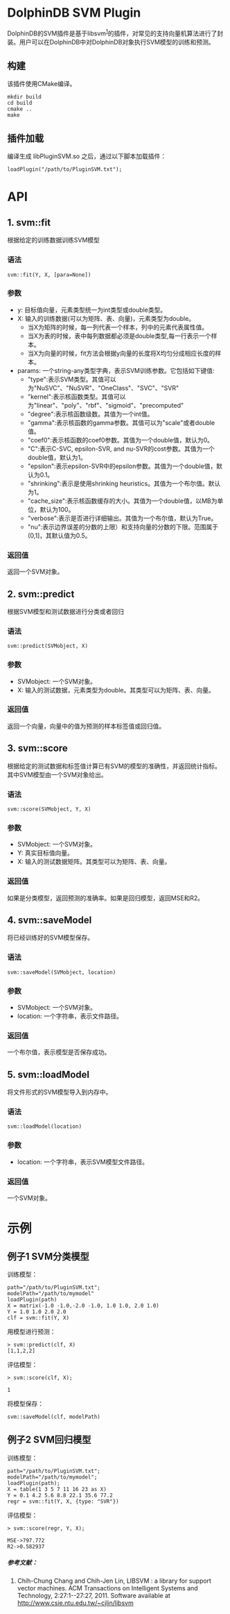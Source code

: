 # DolphinDB SVM Plugin

DolphinDB的SVM插件是基于libsvm<sup>[1](#参考文献)</sup>的插件，对常见的支持向量机算法进行了封装。用户可以在DolphinDB中对DolphinDB对象执行SVM模型的训练和预测。



## 构建

该插件使用CMake编译。

```
mkdir build
cd build
cmake ..
make
```


## 插件加载

编译生成 libPluginSVM.so 之后，通过以下脚本加载插件：

```
loadPlugin("/path/to/PluginSVM.txt");
```

# API
## 1. svm::fit
根据给定的训练数据训练SVM模型
### 语法

```
svm::fit(Y, X, [para=None])
```

### 参数
- y: 目标值向量，元素类型统一为int类型或double类型。
- X: 输入的训练数据(可以为矩阵、表、向量)，元素类型为double。
  - 当X为矩阵的时候，每一列代表一个样本，列中的元素代表属性值。
  - 当X为表的时候，表中每列数据都必须是double类型,每一行表示一个样本。
  - 当X为向量的时候，fit方法会根据y向量的长度将X均匀分成相应长度的样本。
- params: 一个string-any类型字典，表示SVM训练参数。它包括如下键值:
  * "type":表示SVM类型。其值可以为"NuSVC"、"NuSVR"、"OneClass"、"SVC"、"SVR"
  * "kernel":表示核函数类型。其值可以为"linear"、"poly"、"rbf"、"sigmoid"、"precomputed"
  * "degree":表示核函数级数。其值为一个int值。
  * "gamma":表示核函数的gamma参数。其值可以为"scale"或者double值。
  * "coef0":表示核函数的coef0参数。其值为一个double值，默认为0。
  * "C":表示C-SVC, epsilon-SVR, and nu-SVR的cost参数。其值为一个double值，默认为1。
  * "epsilon":表示epsilon-SVR中的epsilon参数。其值为一个double值，默认为0.1。
  * "shrinking":表示是使用shrinking heuristics。其值为一个布尔值。默认为1。
  * "cache_size":表示核函数缓存的大小。其值为一个double值，以MB为单位，默认为100。
  * "verbose":表示是否进行详细输出。其值为一个布尔值，默认为True。
  * "nu":表示边界误差的分数的上限）和支持向量的分数的下限。范围属于(0,1]，其默认值为0.5。
### 返回值

返回一个SVM对象。

## 2. svm::predict
根据SVM模型和测试数据进行分类或者回归

### 语法

```
svm::predict(SVMobject, X)
```

### 参数

- SVMobject: 一个SVM对象。
- X: 输入的测试数据，元素类型为double。其类型可以为矩阵、表、向量。

### 返回值

返回一个向量，向量中的值为预测的样本标签值或回归值。

## 3. svm::score
根据给定的测试数据和标签值计算已有SVM的模型的准确性，并返回统计指标。其中SVM模型由一个SVM对象给出。

### 语法

```
svm::score(SVMobject, Y, X)
```

### 参数

- SVMobject: 一个SVM对象。
- Y: 真实目标值向量。
- X: 输入的测试数据矩阵。其类型可以为矩阵、表、向量。

### 返回值

如果是分类模型，返回预测的准确率。如果是回归模型，返回MSE和R2。

## 4. svm::saveModel
将已经训练好的SVM模型保存。
### 语法

```
svm::saveModel(SVMobject, location)
```

### 参数

- SVMobject: 一个SVM对象。
- location: 一个字符串，表示文件路径。

### 返回值

一个布尔值，表示模型是否保存成功。

## 5. svm::loadModel
将文件形式的SVM模型导入到内存中。
### 语法

```
svm::loadModel(location)
```

### 参数

- location: 一个字符串，表示SVM模型文件路径。

### 返回值

一个SVM对象。

# 示例

## 例子1 SVM分类模型

训练模型：

```
path="/path/to/PluginSVM.txt";
modelPath="/path/to/mymodel"
loadPlugin(path)
X = matrix(-1.0 -1.0,-2.0 -1.0, 1.0 1.0, 2.0 1.0)
Y = 1.0 1.0 2.0 2.0
clf = svm::fit(Y, X)
```

用模型进行预测：

```
> svm::predict(clf, X)
[1,1,2,2]
```

评估模型：

```
> svm::score(clf, X);

1
```

将模型保存：

```
svm::saveModel(clf, modelPath)
```

## 例子2 SVM回归模型

训练模型：

```
path="/path/to/PluginSVM.txt";
modelPath="/path/to/mymodel";
loadPlugin(path);
X = table(1 3 5 7 11 16 23 as X)
Y = 0.1 4.2 5.6 8.8 22.1 35.6 77.2
regr = svm::fit(Y, X, {type: "SVR"})
```

评估模型：

```
> svm::score(regr, Y, X);

MSE->797.772
R2->0.582937
```

##### 参考文献：

1. Chih-Chung Chang and Chih-Jen Lin, LIBSVM : a library for support vector machines. ACM Transactions on Intelligent Systems and Technology, 2:27:1--27:27, 2011.  Software available at http://www.csie.ntu.edu.tw/~cjlin/libsvm
